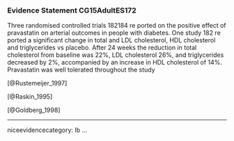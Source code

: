### Evidence Statement CG15AdultES172
Three randomised controlled trials 182184 re ported on the positive effect of pravastatin on arterial outcomes in people with diabetes. One study 182 re ported a significant change in total and LDL cholesterol, HDL cholesterol and triglycerides vs placebo. After 24 weeks the reduction in total cholesterol from baseline was 22%, LDL cholesterol 26%, and triglycerides decreased by 2%, accompanied by an increase in HDL cholesterol of 14%. Pravastatin was well tolerated throughout the study

[@Rustemeijer_1997]

[@Raskin_1995]

[@Goldberg_1998]

---
niceevidencecategory: Ib
...



